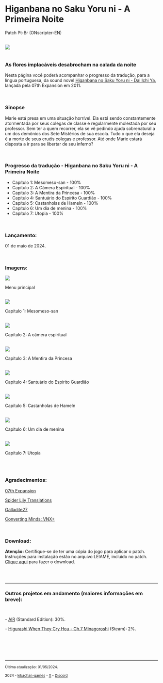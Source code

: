 <h1>Higanbana no Saku Yoru ni - A Primeira Noite</h1>
<p>Patch Pt-Br (ONscripter-EN)</p>
<br/>
<img src="https://kikachangames.github.io/higanbana1-pt-br/higanbana.jpg">
<br/>
<br/>

<h3>As flores implacáveis desabrocham na calada da noite</h3>
<p>Nesta página você poderá acompanhar o progresso da tradução, para a língua portuguesa, da sound novel <a href="https://vndb.org/v7576" target="_blank"> Higanbana no Saku Yoru ni - Dai Ichi Ya</a>, lançada pela 07th Expansion em 2011.</p>
<br/>

<h3>Sinopse</h3>
<p>Marie está presa em uma situação horrível. Ela está sendo constantemente atormentada por seus colegas de classe e regularmente molestada por seu professor. Sem ter a quem recorrer, ela se vê pedindo ajuda sobrenatural a um dos demônios dos Sete Mistérios de sua escola. Tudo o que ela deseja é a morte de seus cruéis colegas e professor. Até onde Marie estará disposta a ir para se libertar de seu inferno?</p>
<br/>

<h3>Progresso da tradução - Higanbana no Saku Yoru ni - A Primeira Noite</h3>

<ul>
    <li>Capítulo 1: Mesomeso-san - 100%</li>
    <li>Capítulo 2: A Câmera Espiritual - 100%</li>
    <li>Capítulo 3: A Mentira da Princesa - 100%</li>
    <li>Capítulo 4: Santuário do Espírito Guardião - 100%</li>
    <li>Capítulo 5: Castanholas de Hameln - 100%</li>
    <li>Capítulo 6: Um dia de menina - 100%</li>
    <li>Capítulo 7: Utopia - 100%</li>
</ul>
<br/>
<h3>Lançamento:</h3>
<p>01 de maio de 2024.</p>
<br/>

<h3>Imagens:</h3>
<img src="https://kikachangames.github.io/higanbana1-pt-br/higanbana0.png">
<p>Menu principal</p>
<br/>
<img src="https://kikachangames.github.io/higanbana1-pt-br/higanbana1.png">
<p>Capítulo 1: Mesomeso-san</p>
<br/>
<img src="https://kikachangames.github.io/higanbana1-pt-br/higanbana2.png">
<p>Capítulo 2: A câmera espiritual</p>
<br/>
<img src="https://kikachangames.github.io/higanbana1-pt-br/higanbana3.png">
<p>Capítulo 3: A Mentira da Princesa</p>
<br/>
<img src="https://kikachangames.github.io/higanbana1-pt-br/higanbana4.png">
<p>Capítulo 4: Santuário do Espírito Guardião</p>
<br/>
<img src="https://kikachangames.github.io/higanbana1-pt-br/higanbana5.png">
<p>Capítulo 5: Castanholas de Hameln</p>
<br/>
<img src="https://kikachangames.github.io/higanbana1-pt-br/higanbana6.png">
<p>Capítulo 6: Um dia de menina</p>
<br/>
<img src="https://kikachangames.github.io/higanbana1-pt-br/higanbana7.png">
<p>Capítulo 7: Utopia</p>
<br/>
<br/>

<h3>Agradecimentos:</h3>
<p><a href="https://07th-expansion.net" target="_blank">07th Expansion</a></p>
<p><a href="https://www.spiderlilytranslations.com" target="_blank">Spider Lily Translations</a></p>
<p><a href="https://github.com/Galladite27/ONScripter-EN" target="_blank">Galladite27</a></p>
<p><a href="https://vnx.uvnworks.com/" target="_blank">Converting Minds: VNX+</a></p>
<br/>

<h3>Download:</h3>
<p><b>Atenção:</b> Certifique-se de ter uma cópia do jogo para aplicar o patch.<br/> Instruções para instalação estão no arquivo LEIAME, incluído no patch.<br/>
<a href="https://drive.google.com/file/d/1QPDKhFNSxbShaKihHj9tnJSHvpSSK9nn/view?usp=sharing" target="_blank">Clique aqui</a> para fazer o download.</p>
<br/>
<br/>

<hr>
<div id="projects">
<h3>Outros projetos em andamento (maiores informações em breve):</h3>
<br/>
<p>- <a href="https://vndb.org/v36" target="_blank">AIR</a> (Standard Edition): 30%.</p>
<p>- <a href="https://store.steampowered.com/app/1034940/Higurashi_When_They_Cry_Hou__Ch7_Minagoroshi/)" target="_blank">Higurashi When They Cry Hou - Ch.7 Minagoroshi</a> (Steam): 2%.</p>
</div>    
<br/>
<br/>
<br/>
<br/>
<hr>
<p><small>Última atualização: 01/05/2024.</small></p>
<p><small>2024 - <a href="https://kikachan-games.itch.io/" target="_blank">kikachan-games</a> - <a href="https://twitter.com/kikachangames/" target="_blank">X</a> - <a href="https://discord.gg/jsm8yKtu2E" target="_blank">Discord</a></small></p>
